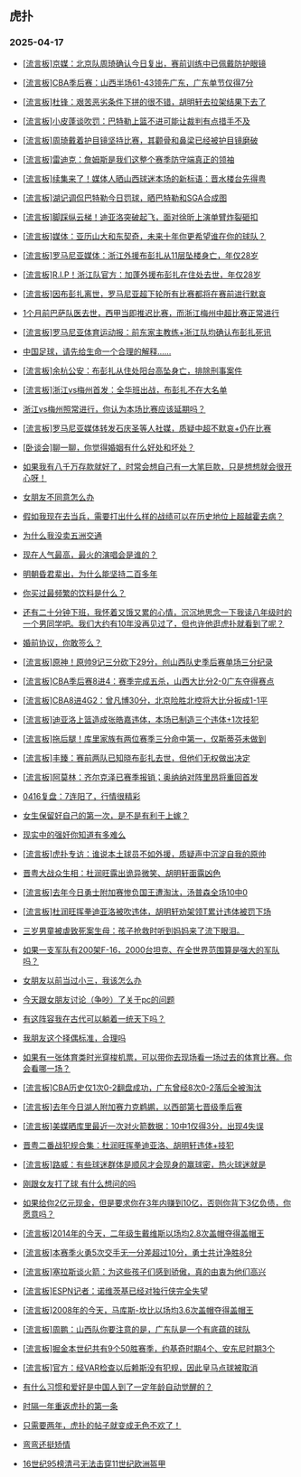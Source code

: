 ## 虎扑 
### 2025-04-17

+ [[流言板]京媒：北京队周琦确认今日复出，赛前训练中已佩戴防护眼镜](https://bbs.hupu.com/631876684.html)

+ [[流言板]CBA季后赛：山西半场61-43领先广东，广东单节仅得7分](https://bbs.hupu.com/631880643.html)

+ [[流言板]杜锋：艰苦恶劣条件下拼的很不错，胡明轩去拉架结果下去了](https://bbs.hupu.com/631886469.html)

+ [[流言板]小皮蓬谈吹罚：巴特勒上篮不进可能让裁判有点措手不及](https://bbs.hupu.com/631877176.html)

+ [[流言板]周琦戴着护目镜坚持比赛，其颧骨和鼻梁已经被护目镜磨破](https://bbs.hupu.com/631880359.html)

+ [[流言板]雷迪克：詹姆斯是我们这整个赛季防守端真正的领袖](https://bbs.hupu.com/631876973.html)

+ [[流言板]续集来了！媒体人晒山西球迷本场的新标语：晋水楼台先得粤](https://bbs.hupu.com/631886476.html)

+ [[流言板]湖记调侃巴特勒今日罚球，晒巴特勒和SGA合成图](https://bbs.hupu.com/631877330.html)

+ [[流言板]脚踩纵云梯！迪亚洛突破起飞，面对徐昕上演单臂炸裂砸扣](https://bbs.hupu.com/631883987.html)

+ [[流言板]媒体：亚历山大和东契奇，未来十年你更希望谁在你的球队？](https://bbs.hupu.com/631877404.html)

+ [[流言板]罗马尼亚媒体：浙江外援布彭扎从11层坠楼身亡，年仅28岁](https://bbs.hupu.com/631874483.html)

+ [[流言板]R.I.P！浙江队官方：加蓬外援布彭扎在住处去世，年仅28岁](https://bbs.hupu.com/631882334.html)

+ [[流言板]因布彭扎离世，罗马尼亚超下轮所有比赛都将在赛前进行默哀](https://bbs.hupu.com/631880217.html)

+ [1个月前巴萨队医去世，西甲当即推迟比赛，而浙江梅州中超比赛正常进行](https://bbs.hupu.com/631883277.html)

+ [[流言板]罗马尼亚体育运动报：前东家主教练+浙江队均确认布彭扎死讯](https://bbs.hupu.com/631875796.html)

+ [中国足球，请先给生命一个合理的解释……](https://bbs.hupu.com/631885598.html)

+ [[流言板]余杭公安：布彭扎从住处阳台高坠身亡，排除刑事案件](https://bbs.hupu.com/631886203.html)

+ [[流言板]浙江vs梅州首发：全华班出战，布彭扎不在大名单](https://bbs.hupu.com/631876433.html)

+ [浙江vs梅州照常进行，你认为本场比赛应该延期吗？](https://bbs.hupu.com/631877163.html)

+ [[流言板]罗马尼亚媒体转发石庆圣等人社媒，质疑中超不默哀+仍在比赛](https://bbs.hupu.com/631880973.html)

+ [[卧谈会]聊一聊，你觉得婚姻有什么好处和坏处？](https://bbs.hupu.com/631880277.html)

+ [如果我有八千万存款就好了，时常会想自己有一大笔巨款，只是想想就会很开心呀！](https://bbs.hupu.com/631876431.html)

+ [女朋友不同意怎么办](https://bbs.hupu.com/631878337.html)

+ [假如我现在去当兵，需要打出什么样的战绩可以在历史地位上超越霍去病？](https://bbs.hupu.com/631879565.html)

+ [为什么我没卖五洲交通](https://bbs.hupu.com/631878426.html)

+ [现在人气最高，最火的演唱会是谁的？](https://bbs.hupu.com/631876355.html)

+ [明朝昏君辈出，为什么能坚持二百多年](https://bbs.hupu.com/631878075.html)

+ [你买过最频繁的饮料是什么？](https://bbs.hupu.com/631882021.html)

+ [还有二十分钟下班，我怀着又饿又累的心情，沉沉地思念一下我读八年级时的一个男同学吧。我们大约有10年没再见过了，但也许他逛虎扑就看到了呢？](https://bbs.hupu.com/631879250.html)

+ [婚前协议，你敢签么？](https://bbs.hupu.com/631876808.html)

+ [[流言板]原神！原帅9记三分砍下29分，创山西队史季后赛单场三分纪录](https://bbs.hupu.com/631884611.html)

+ [[流言板]CBA季后赛8进4：赛季完成五杀，山西大比分2-0广东夺得赛点](https://bbs.hupu.com/631884638.html)

+ [[流言板]CBA8进4G2：曾凡博30分，北京险胜北控将大比分扳成1-1平](https://bbs.hupu.com/631884577.html)

+ [[流言板]迪亚洛上篮造成张皓嘉违体，本场已制造三个违体+1次技犯](https://bbs.hupu.com/631884142.html)

+ [[流言板]拖后腿！库里家族有两位赛季三分命中第一，仅斯蒂芬未做到](https://bbs.hupu.com/631881940.html)

+ [[流言板]丰臻：赛前两队已知晓布彭扎去世，但他们无权做出决定](https://bbs.hupu.com/631887732.html)

+ [[流言板]阿莫林：齐尔克泽已赛季报销；奥纳纳对阵里昂将重回首发](https://bbs.hupu.com/631881747.html)

+ [0416复盘：7连阳了，行情很精彩](https://bbs.hupu.com/631884729.html)

+ [女生保留好自己的第一次，是不是有利于上嫁？](https://bbs.hupu.com/631887174.html)

+ [现实中的强奸你知道有多难么](https://bbs.hupu.com/631885302.html)

+ [[流言板]虎扑专访：谁说本土球员不如外援，质疑声中沉淀自我的原帅](https://bbs.hupu.com/631887305.html)

+ [晋粤大战众生相：杜润旺露出诡异微笑、胡明轩面露凶色](https://bbs.hupu.com/631886816.html)

+ [[流言板]去年今日勇士附加赛惨负国王遭淘汰，汤普森全场10中0](https://bbs.hupu.com/631887500.html)

+ [[流言板]杜润旺挥拳迪亚洛被吹违体，胡明轩劝架领T累计违体被罚下场](https://bbs.hupu.com/631883455.html)

+ [三岁男童被虐致死案生母：孩子抢救时听到妈妈来了流下眼泪。](https://bbs.hupu.com/631886876.html)

+ [如果一支军队有200架F-16，2000台坦克、在全世界范围算是强大的军队吗？](https://bbs.hupu.com/631886156.html)

+ [女朋友以前当过小三，我该怎么办](https://bbs.hupu.com/631887937.html)

+ [今天跟女朋友讨论（争吵）了关于pc的问题](https://bbs.hupu.com/631889061.html)

+ [有这阵容我在古代可以躺着一统天下吗？](https://bbs.hupu.com/631887394.html)

+ [我朋友这个择偶标准，合理吗](https://bbs.hupu.com/631886734.html)

+ [如果有一张体育类时光穿梭机票，可以带你去现场看一场过去的体育比赛。你会看哪一场？](https://bbs.hupu.com/631888143.html)

+ [[流言板]CBA历史仅1次0-2翻盘成功，广东曾经8次0-2落后全被淘汰](https://bbs.hupu.com/631885560.html)

+ [[流言板]去年今日湖人附加赛力克鹈鹕，以西部第七晋级季后赛](https://bbs.hupu.com/631887123.html)

+ [[流言板]美媒晒库里最近一次对火箭数据：10中1仅得3分，出现4失误](https://bbs.hupu.com/631886487.html)

+ [晋粤二番战犯规合集：杜润旺挥拳迪亚洛、胡明轩违体+技犯](https://bbs.hupu.com/631887367.html)

+ [[流言板]路威：有些球迷群体是顺风才会现身的赢球密，热火球迷就是](https://bbs.hupu.com/631888310.html)

+ [刚跟女友打了球 有什么想问的吗](https://bbs.hupu.com/631887270.html)

+ [如果给你2亿元现金，但是要求你在3年内赚到10亿，否则你背下3亿负债，你愿意吗？](https://bbs.hupu.com/631888412.html)

+ [[流言板]2014年的今天，二年级生戴维斯以场均2.8次盖帽夺得盖帽王](https://bbs.hupu.com/631887850.html)

+ [[流言板]本赛季火勇5次交手无一分差超过10分，勇士共计净胜8分](https://bbs.hupu.com/631887721.html)

+ [[流言板]塞拉斯谈火箭：为这些孩子们感到骄傲，真的由衷为他们高兴](https://bbs.hupu.com/631888413.html)

+ [[流言板]ESPN记者：诺维茨基已经对独行侠完全失望](https://bbs.hupu.com/631889734.html)

+ [[流言板]2008年的今天，马库斯-坎比以场均3.6次盖帽夺得盖帽王](https://bbs.hupu.com/631888745.html)

+ [[流言板]周鹏：山西队你要注意的是，广东队是一个有底蕴的球队](https://bbs.hupu.com/631888809.html)

+ [[流言板]掘金本世纪共有9个50胜赛季，约基奇时期4个、安东尼时期3个](https://bbs.hupu.com/631887569.html)

+ [[流言板]官方：经VAR检查以后赖斯没有犯规，因此皇马点球被取消](https://bbs.hupu.com/631890020.html)

+ [有什么习惯和爱好是中国人到了一定年龄自动觉醒的？](https://bbs.hupu.com/631887537.html)

+ [时隔一年重返虎扑的第一条](https://bbs.hupu.com/631888775.html)

+ [只需要两年，虎扑的帖子就变成无色不欢了！](https://bbs.hupu.com/631889530.html)

+ [弯弯还挺矫情](https://bbs.hupu.com/631887665.html)

+ [16世纪95榜清弓无法击穿11世纪欧洲盔甲](https://bbs.hupu.com/631888181.html)

